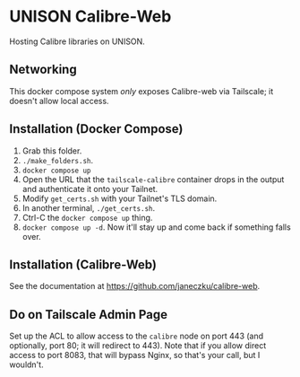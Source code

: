 # UNISON Calibre-Web

Hosting Calibre libraries on UNISON.

## Networking

This docker compose system *only* exposes Calibre-web via Tailscale; it doesn't allow local access.

## Installation (Docker Compose)

1. Grab this folder.
2. `./make_folders.sh`.
3. `docker compose up`
4. Open the URL that the `tailscale-calibre` container drops in the output and authenticate it onto your Tailnet.
5. Modify `get_certs.sh` with your Tailnet's TLS domain.
6. In another terminal, `./get_certs.sh`.
7. Ctrl-C the `docker compose up` thing.
8. `docker compose up -d`. Now it'll stay up and come back if something falls over.

## Installation (Calibre-Web)

See the documentation at <https://github.com/janeczku/calibre-web>.

## Do on Tailscale Admin Page

Set up the ACL to allow access to the `calibre` node on port 443 (and optionally, port 80; it will redirect to 443). Note that if you allow direct access to port 8083, that will bypass Nginx, so that's your call, but I wouldn't.
